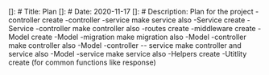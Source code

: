 []: # Title: Plan
[]: # Date: 2020-11-17
[]: # Description: Plan for the project
-controller create
-controller -service make service also
-Service create
-Service -controller make controller also
-routes create
-middleware create
-Model create
-Model -migration make migration also
-Model -controller make controller also
-Model -controller -- service make controller and service also
-Model -service make service also
-Helpers create
-Utitlity create (for common functions like response)

